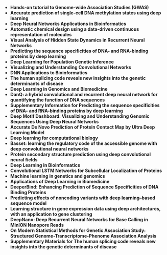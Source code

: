 <ul>

                             

 <li><b><a target="_blank" href="https://github.com/manjunath5496/Proteins-ML-Papers/blob/master/pml(1).pdf" style="text-decoration:none;">Hands-on tutorial to Genome-wide Association Studies (GWAS)</a></b></li>

 <li><b><a target="_blank" href="https://github.com/manjunath5496/Proteins-ML-Papers/blob/master/pml(2).pdf" style="text-decoration:none;">Accurate prediction of single-cell DNA methylation states using deep learning</a></b></li>

<li><b><a target="_blank" href="https://github.com/manjunath5496/Proteins-ML-Papers/blob/master/pml(3).pdf" style="text-decoration:none;">Deep Neural Networks Applications in Bioinformatics</a></b></li>
 <li><b><a target="_blank" href="https://github.com/manjunath5496/Proteins-ML-Papers/blob/master/pml(4).pdf" style="text-decoration:none;">Automatic chemical design using a data-driven continuous representation of molecules</a></b></li>                              
<li><b><a target="_blank" href="https://github.com/manjunath5496/Proteins-ML-Papers/blob/master/pml(5).pdf" style="text-decoration:none;">Visual Analysis of Hidden State Dynamics in Recurrent Neural Networks</a></b></li>
<li><b><a target="_blank" href="https://github.com/manjunath5496/Proteins-ML-Papers/blob/master/pml(6).pdf" style="text-decoration:none;">Predicting the sequence specificities of DNA- and RNA-binding proteins by deep learning</a></b></li>
 <li><b><a target="_blank" href="https://github.com/manjunath5496/Proteins-ML-Papers/blob/master/pml(7).PDF" style="text-decoration:none;">Deep Learning for Population Genetic Inference</a></b></li>

 <li><b><a target="_blank" href="https://github.com/manjunath5496/Proteins-ML-Papers/blob/master/pml(8).pdf" style="text-decoration:none;">Visualizing and Understanding Convolutional Networks</a></b></li>
   <li><b><a target="_blank" href="https://github.com/manjunath5496/Proteins-ML-Papers/blob/master/pml(9).pdf" style="text-decoration:none;">DNN Applications to Bioinformatics</a></b></li>
  
   
 <li><b><a target="_blank" href="https://github.com/manjunath5496/Proteins-ML-Papers/blob/master/pml(10).pdf" style="text-decoration:none;">The human splicing code reveals new insights into the genetic determinants of disease</a></b></li>                              
<li><b><a target="_blank" href="https://github.com/manjunath5496/Proteins-ML-Papers/blob/master/pml(11).pdf" style="text-decoration:none;">Deep Learning in Genomics and Biomedicine</a></b></li>
<li><b><a target="_blank" href="https://github.com/manjunath5496/Proteins-ML-Papers/blob/master/pml(12).pdf" style="text-decoration:none;">DanQ: a hybrid convolutional and recurrent deep neural network for quantifying the function of DNA sequences</a></b></li>
<li><b><a target="_blank" href="https://github.com/manjunath5496/Proteins-ML-Papers/blob/master/pml(13).pdf" style="text-decoration:none;">Supplementary Information for Predicting the sequence specificities of DNA- and RNA-binding proteins by deep learning</a></b></li>

<li><b><a target="_blank" href="https://github.com/manjunath5496/Proteins-ML-Papers/blob/master/pml(14).pdf" style="text-decoration:none;">Deep Motif Dashboard: Visualizing and Understanding Genomic Sequences Using Deep Neural Networks</a></b></li>
                              
<li><b><a target="_blank" href="https://github.com/manjunath5496/Proteins-ML-Papers/blob/master/pml(15).pdf" style="text-decoration:none;">Accurate De Novo Prediction of Protein Contact Map by Ultra Deep Learning Model</a></b></li>

<li><b><a target="_blank" href="https://github.com/manjunath5496/Proteins-ML-Papers/blob/master/pml(16).pdf" style="text-decoration:none;">Deep learning for computational biology</a></b></li>

  <li><b><a target="_blank" href="https://github.com/manjunath5496/Proteins-ML-Papers/blob/master/pml(17).pdf" style="text-decoration:none;">Basset: learning the regulatory code of the accessible genome with deep convolutional neural networks</a></b></li>   
  
<li><b><a target="_blank" href="https://github.com/manjunath5496/Proteins-ML-Papers/blob/master/pml(18).pdf" style="text-decoration:none;">Protein secondary structure prediction using deep convolutional neural fields</a></b></li> 

  
<li><b><a target="_blank" href="https://github.com/manjunath5496/Proteins-ML-Papers/blob/master/pml(19).pdf" style="text-decoration:none;">Deep Learning in Bioinformatics</a></b></li> 

<li><b><a target="_blank" href="https://github.com/manjunath5496/Proteins-ML-Papers/blob/master/pml(20).pdf" style="text-decoration:none;">Convolutional LSTM Networks for Subcellular Localization of Proteins</a></b></li>

<li><b><a target="_blank" href="https://github.com/manjunath5496/Proteins-ML-Papers/blob/master/pml(21).pdf" style="text-decoration:none;">Machine learning in genetics and genomics</a></b></li>
<li><b><a target="_blank" href="https://github.com/manjunath5496/Proteins-ML-Papers/blob/master/pml(22).pdf" style="text-decoration:none;">Applications of Deep Learning in Biomedicine</a></b></li> 
 <li><b><a target="_blank" href="https://github.com/manjunath5496/Proteins-ML-Papers/blob/master/pml(23).pdf" style="text-decoration:none;">DeeperBind: Enhancing Prediction of Sequence Specificities of DNA Binding Proteins</a></b></li> 
 

   <li><b><a target="_blank" href="https://github.com/manjunath5496/Proteins-ML-Papers/blob/master/pml(24).pdf" style="text-decoration:none;">Predicting effects of noncoding variants with deep learning–based sequence model</a></b></li>
 
                          
 <li><b><a target="_blank" href="https://github.com/manjunath5496/Proteins-ML-Papers/blob/master/pml(26).pdf" style="text-decoration:none;">Learning structure in gene expression data using deep architectures, with an application to gene clustering</a></b></li>
 <li><b><a target="_blank" href="https://github.com/manjunath5496/Proteins-ML-Papers/blob/master/pml(27).pdf" style="text-decoration:none;">DeepNano: Deep Recurrent Neural Networks for Base Calling in MinION Nanopore Reads</a></b></li>
   
  <li><b><a target="_blank" href="https://github.com/manjunath5496/Proteins-ML-Papers/blob/master/pml(28).pdf" style="text-decoration:none;">On Modern Statistical Methods for Genetic Association Study: Structured Genome-Transcriptome-Phenome Association Analysis</a></b></li>

 
   <li><b><a target="_blank" href="https://github.com/manjunath5496/Proteins-ML-Papers/blob/master/pml(29).pdf" style="text-decoration:none;"> Supplementary Materials for The human splicing code reveals new insights into the genetic determinants of disease</a></b></li>                              

  
 
</ul>
